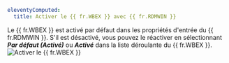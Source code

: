 ```yaml
eleventyComputed:
  title: Activer le {{ fr.WBEX }} avec {{ fr.RDMWIN }}
```
Le {{ fr.WBEX }} est activé par défaut dans les propriétés d'entrée du {{ fr.RDMWIN }}. S'il est désactivé, vous pouvez le réactiver en sélectionnant ***Par défaut (Activé)*** ou ***Activé*** dans la liste déroulante du {{ fr.WBEX }}.
![Activer le {{ fr.WBEX }}](https://cdnweb.devolutions.net/docs/docs_en_rdm_windows_Dwl4031.png)

